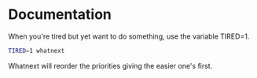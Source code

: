 # Documentation


When you're tired but yet want to do something, use the variable TIRED=1.

```sh
TIRED=1 whatnext
```


Whatnext will reorder the priorities giving the easier one's first.

